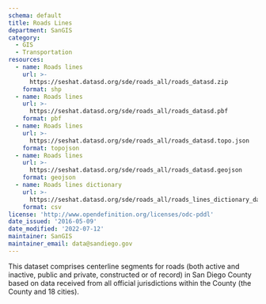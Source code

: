```yaml
---
schema: default
title: Roads Lines
department: SanGIS
category:
  - GIS
  - Transportation
resources:
  - name: Roads lines
    url: >-
      https://seshat.datasd.org/sde/roads_all/roads_datasd.zip
    format: shp
  - name: Roads lines
    url: >-
      https://seshat.datasd.org/sde/roads_all/roads_datasd.pbf
    format: pbf
  - name: Roads lines
    url: >-
      https://seshat.datasd.org/sde/roads_all/roads_datasd.topo.json
    format: topojson
  - name: Roads lines
    url: >-
      https://seshat.datasd.org/sde/roads_all/roads_datasd.geojson
    format: geojson
  - name: Roads lines dictionary
    url: >-
      https://seshat.datasd.org/sde/roads_all/roads_lines_dictionary_datasd.csv
    format: csv
license: 'http://www.opendefinition.org/licenses/odc-pddl'
date_issued: '2016-05-09'
date_modified: '2022-07-12'
maintainer: SanGIS
maintainer_email: data@sandiego.gov
---
```

This dataset comprises centerline segments for roads (both active and inactive, public and private, constructed or of record) in San Diego County based on data received from all official jurisdictions within the County (the County and 18 cities).
